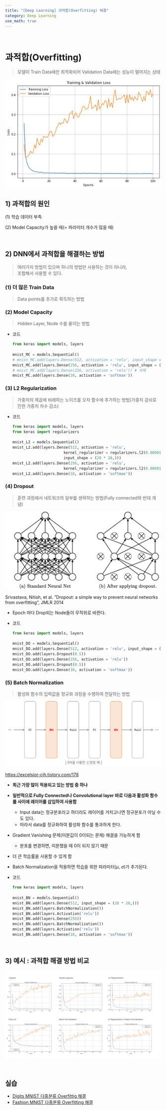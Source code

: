 ```yaml
---
title: "[Deep Learning] 과적합(Overfitting) 해결"
category: Deep Learning
use_math: true
---
```


<br>

# 과적합(Overfitting)
> 모델이 Train Data에만 최적화되어 Validation Data에는 성능이 떨어지는 상태

![](/assets/images/posts/dl/original.png)

## 1) 과적합의 원인

(1) 학습 데이터 부족

(2) Model Capacity가 높을 때(= 파라미터 개수가 많을 때)

<br>

## 2) DNN에서 과적합을 해결하는 방법
> 여러가지 방법이 있으며 하나의 방법만 사용하는 것이 아니라,<br>
> 조합해서 사용할 수 있다.

### (1) 더 많은 Train Data
> Data points를 추가로 획득하는 방법

### (2) Model Capacity
> Hidden Layer, Node 수를 줄이는 방법

- 코드
  
  ```python
  from keras import models, layers
  
  mnist_MC = models.Sequential()
  # mnist_MC.add(layers.Dense(512, activation = 'relu', input_shape = (28 * 28,))) 
  mnist_MC.add(layers.Dense(256, activation = 'relu', input_shape = (28 * 28,))) # 노드 개수 줄이기
  # mnist_MC.add(layers.Dense(256, activation = 'relu')) # 삭제
  mnist_MC.add(layers.Dense(10, activation = 'softmax'))
  ```

### (3) L2 Regularization
> 가중치의 제곱에 비례하는 노이즈를 오차 함수에 추가하는 방법(가중치 감쇠로 인한 가중치 차수 감소)

- 코드

  ```python
  from keras import models, layers
  from keras import regularizers
  
  mnist_L2 = models.Sequential()
  mnist_L2.add(layers.Dense(512, activation = 'relu', 
                         kernel_regularizer = regularizers.l2(0.00001), 
                         input_shape = (28 * 28,)))
  mnist_L2.add(layers.Dense(256, activation = 'relu',
                         kernel_regularizer = regularizers.l2(0.00001)))
  mnist_L2.add(layers.Dense(10, activation = 'softmax'))
  ```

### (4) Dropout
> 훈련 과정에서 네트워크의 일부를 생략하는 방법(Fully connected와 반대 개념)

![](/assets/images/posts/dl/algorithm_dropout.png)

Srivastava, Nitish, et al. ”Dropout: a simple way to prevent neural networks from
overfitting”, JMLR 2014

- Epoch 마다 Drop되는 Node들이 무작위로 바뀐다.

- 코드
  
  ```python
  from keras import models, layers
  
  mnist_DO = models.Sequential()
  mnist_DO.add(layers.Dense(512, activation = 'relu', input_shape = (28 * 28,)))
  mnist_DO.add(layers.Dropout(0.5))
  mnist_DO.add(layers.Dense(256, activation = 'relu'))
  mnist_DO.add(layers.Dropout(0.5))
  mnist_DO.add(layers.Dense(10, activation = 'softmax'))
  ```

### (5) Batch Normalization
> 활성화 함수의 입력값을 정규화 과정을 수행하여 전달하는 방법

![](/assets/images/posts/dl/algorithm_bn.png)

https://excelsior-cjh.tistory.com/178

- **최근 가장 많이 적용되고 있는 방법 중 하나**
- **일반적으로 Fully Connected나 Convolutional layer 바로 다음과 활성화 함수를 사이에 레이어를 삽입하여 사용함**
  - Input data는 정규분포라고 하더라도 레이어를 거치고나면 정규분포가 아닐 수도 있다.
  - 따라서 data를 정규화하여 활성화 함수를 통과하게 한다. 
- Gradient Vanishing 문제(미분값이 0이되는 문제) 해결을 가능하게 함
  - 분포를 변경하면, 미분했을 때 0이 되지 않기 때문
- 더 큰 학습률을 사용할 수 있게 함
- Batch Normalization을 적용하면 학습을 위한 파라미터($\mu,\ \sigma$)가 추가된다.

- 코드

  ```python
  from keras import models, layers
  
  mnist_BN = models.Sequential()
  mnist_BN.add(layers.Dense(512, input_shape = (28 * 28,)))
  mnist_BN.add(layers.BatchNormalization())
  mnist_BN.add(layers.Activation('relu'))
  mnist_BN.add(layers.Dense(256))
  mnist_BN.add(layers.BatchNormalization())
  mnist_BN.add(layers.Activation('relu'))
  mnist_BN.add(layers.Dense(10, activation = 'softmax'))
  ``` 

<br>

## 3) 예시 : 과적합 해결 방법 비교 

![](/assets/images/posts/dl/dl_overfitting.png)

<br>

## 실습
- <a href="https://colab.research.google.com/drive/1tLsWjY9XBmIIeLbzePzXZtabbtZobqCz?usp=sharing">Digits MNIST 다중분류 Overfittig 해결</a>
- <a href="https://colab.research.google.com/drive/1agHO6UiNlyBarvr2wa6_NMngs3ocrpWG?usp=sharing">Fashion MNIST 다중분류 Overfitting 해결</a>
